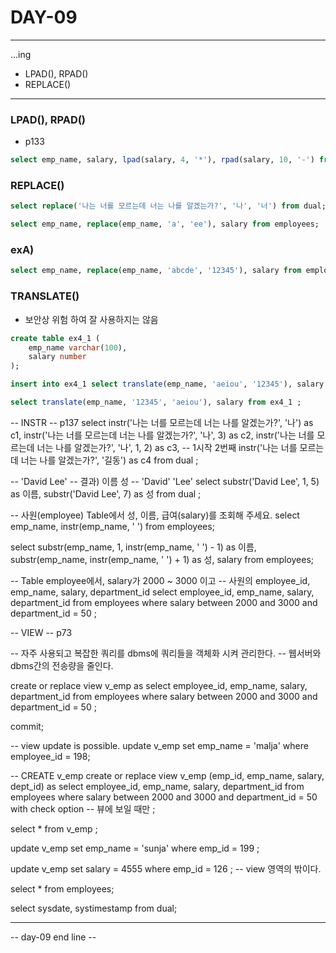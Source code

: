 DAY-09
=======
- - -

...ing
* LPAD(), RPAD()
* REPLACE()
- - -


### LPAD(), RPAD()
* p133
```sql
select emp_name, salary, lpad(salary, 4, '*'), rpad(salary, 10, '-') from employees;
```

### REPLACE()
```sql
select replace('나는 너를 모르는데 너는 나를 알겠는가?', '나', '너') from dual;

select emp_name, replace(emp_name, 'a', 'ee'), salary from employees;
```

### exA) 
```sql
select emp_name, replace(emp_name, 'abcde', '12345'), salary from employees;
```

### TRANSLATE()
* 보안상 위험 하여 잘 사용하지는 않음
```sql
create table ex4_1 (
    emp_name varchar(100),
    salary number
);

insert into ex4_1 select translate(emp_name, 'aeiou', '12345'), salary from employees ;

select translate(emp_name, '12345', 'aeiou'), salary from ex4_1 ;
```


-- INSTR
-- p137
select instr('나는 너를 모르는데 너는 나를 알겠는가?', '나') as c1,
		instr('나는 너를 모르는데 너는 나를 알겠는가?', '나', 3) as c2,
		instr('나는 너를 모르는데 너는 나를 알겠는가?', '나', 1, 2) as c3, -- 1시작 2번째
		instr('나는 너를 모르는데 너는 나를 알겠는가?', '길동') as c4
from dual
;


-- 'David Lee'
-- 결과) 이름 	 성
--		 'David' 'Lee'
select substr('David Lee', 1, 5) as 이름,
		substr('David Lee', 7) as 성
from dual
;


-- 사원(employee) Table에서 성, 이름, 급여(salary)를 조회해 주세요.
select emp_name, instr(emp_name, ' ') from employees;

select substr(emp_name, 1, instr(emp_name, ' ') - 1) as 이름,
		substr(emp_name, instr(emp_name, ' ') + 1) as 성,
		salary
from employees;


-- Table employee에서, salary가 2000 ~ 3000 이고
-- 사원의 employee_id, emp_name, salary, department_id
select employee_id, emp_name, salary, department_id
from employees
where salary between 2000 and 3000
		and department_id = 50
;



-- VIEW
-- p73

-- 자주 사용되고 복잡한 쿼리를 dbms에 쿼리들을 객체화 시켜 관리한다.
-- 웹서버와 dbms간의 전송량을 줄인다.

create or replace view v_emp
as
select employee_id, emp_name, salary, department_id
from employees
where salary between 2000 and 3000
and department_id = 50
;

commit;


-- view update is possible.
update v_emp
set emp_name = 'malja'
where employee_id = 198;


-- CREATE v_emp
create or replace view v_emp
	(emp_id, emp_name, salary, dept_id)
as
select employee_id, emp_name, salary, department_id
from employees
where salary between 2000 and 3000
and department_id = 50
with check option -- 뷰에 보일 때만
;

select * from v_emp ;

update v_emp
set emp_name = 'sunja'
where emp_id = 199
;

update v_emp
set salary = 4555
where emp_id = 126
; -- view 영역의 밖이다.

select * from employees;

select sysdate, systimestamp from dual;



- - - 
-- day-09 end line --


